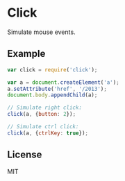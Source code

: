 Click
=====

Simulate mouse events.

Example
-------

```js
var click = require('click');

var a = document.createElement('a');
a.setAttribute('href', '/2013');
document.body.appendChild(a);

// Simulate right click:
click(a, {button: 2});

// Simulate ctrl click:
click(a, {ctrlKey: true});
```

License
-------

MIT
